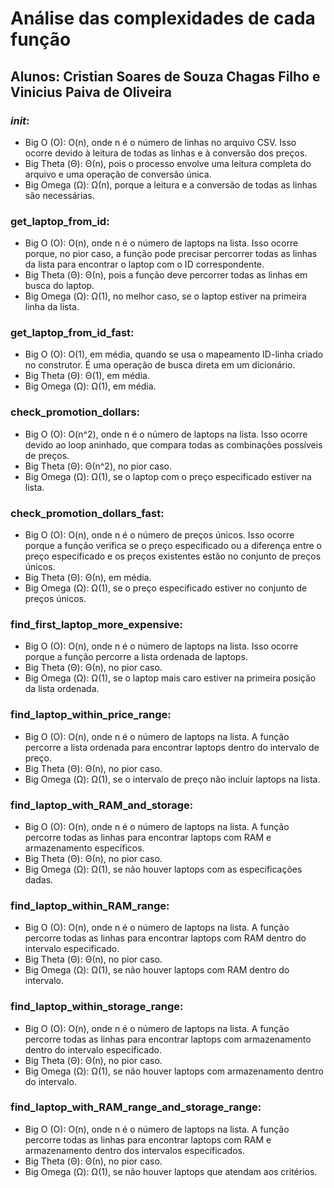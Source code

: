 # Análise das complexidades de cada função
## Alunos: Cristian Soares de Souza Chagas Filho e Vinicius Paiva de Oliveira

### _init_:
* Big O (O): O(n), onde n é o número de linhas no arquivo CSV. Isso ocorre devido à leitura de todas as linhas e à conversão dos preços.
* Big Theta (Θ): Θ(n), pois o processo envolve uma leitura completa do arquivo e uma operação de conversão única.
* Big Omega (Ω): Ω(n), porque a leitura e a conversão de todas as linhas são necessárias.

### get_laptop_from_id:
* Big O (O): O(n), onde n é o número de laptops na lista. Isso ocorre porque, no pior caso, a função pode precisar percorrer todas as linhas da lista para encontrar o laptop com o ID correspondente.
* Big Theta (Θ): Θ(n), pois a função deve percorrer todas as linhas em busca do laptop.
* Big Omega (Ω): Ω(1), no melhor caso, se o laptop estiver na primeira linha da lista.

### get_laptop_from_id_fast:
* Big O (O): O(1), em média, quando se usa o mapeamento ID-linha criado no construtor. É uma operação de busca direta em um dicionário.
* Big Theta (Θ): Θ(1), em média.
* Big Omega (Ω): Ω(1), em média.

### check_promotion_dollars:
* Big O (O): O(n^2), onde n é o número de laptops na lista. Isso ocorre devido ao loop aninhado, que compara todas as combinações possíveis de preços.
* Big Theta (Θ): Θ(n^2), no pior caso.
* Big Omega (Ω): Ω(1), se o laptop com o preço especificado estiver na lista.

### check_promotion_dollars_fast:
* Big O (O): O(n), onde n é o número de preços únicos. Isso ocorre porque a função verifica se o preço especificado ou a diferença entre o preço especificado e os preços existentes estão no conjunto de preços únicos.
* Big Theta (Θ): Θ(n), em média.
* Big Omega (Ω): Ω(1), se o preço especificado estiver no conjunto de preços únicos.

### find_first_laptop_more_expensive:
* Big O (O): O(n), onde n é o número de laptops na lista. Isso ocorre porque a função percorre a lista ordenada de laptops.
* Big Theta (Θ): Θ(n), no pior caso.
* Big Omega (Ω): Ω(1), se o laptop mais caro estiver na primeira posição da lista ordenada.

### find_laptop_within_price_range:
* Big O (O): O(n), onde n é o número de laptops na lista. A função percorre a lista ordenada para encontrar laptops dentro do intervalo de preço.
* Big Theta (Θ): Θ(n), no pior caso.
* Big Omega (Ω): Ω(1), se o intervalo de preço não incluir laptops na lista.

### find_laptop_with_RAM_and_storage:
* Big O (O): O(n), onde n é o número de laptops na lista. A função percorre todas as linhas para encontrar laptops com RAM e armazenamento específicos.
* Big Theta (Θ): Θ(n), no pior caso.
* Big Omega (Ω): Ω(1), se não houver laptops com as especificações dadas.

### find_laptop_within_RAM_range:
* Big O (O): O(n), onde n é o número de laptops na lista. A função percorre todas as linhas para encontrar laptops com RAM dentro do intervalo especificado.
* Big Theta (Θ): Θ(n), no pior caso.
* Big Omega (Ω): Ω(1), se não houver laptops com RAM dentro do intervalo.

### find_laptop_within_storage_range:
* Big O (O): O(n), onde n é o número de laptops na lista. A função percorre todas as linhas para encontrar laptops com armazenamento dentro do intervalo especificado.
* Big Theta (Θ): Θ(n), no pior caso.
* Big Omega (Ω): Ω(1), se não houver laptops com armazenamento dentro do intervalo.

### find_laptop_with_RAM_range_and_storage_range:
* Big O (O): O(n), onde n é o número de laptops na lista. A função percorre todas as linhas para encontrar laptops com RAM e armazenamento dentro dos intervalos especificados.
* Big Theta (Θ): Θ(n), no pior caso.
* Big Omega (Ω): Ω(1), se não houver laptops que atendam aos critérios.
